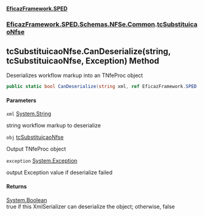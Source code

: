 #### [EficazFramework.SPED](EficazFrameworkSPED.md 'EficazFramework SPED')
### [EficazFramework.SPED.Schemas.NFSe.Common](EficazFramework.SPED.Schemas.NFSe.Common.md 'EficazFramework.SPED.Schemas.NFSe.Common').[tcSubstituicaoNfse](EficazFramework.SPED.Schemas.NFSe.Common/tcSubstituicaoNfse.md 'EficazFramework.SPED.Schemas.NFSe.Common.tcSubstituicaoNfse')

## tcSubstituicaoNfse.CanDeserialize(string, tcSubstituicaoNfse, Exception) Method

Deserializes workflow markup into an TNfeProc object

```csharp
public static bool CanDeserialize(string xml, ref EficazFramework.SPED.Schemas.NFSe.Common.tcSubstituicaoNfse obj, ref System.Exception exception);
```
#### Parameters

<a name='EficazFramework.SPED.Schemas.NFSe.Common.tcSubstituicaoNfse.CanDeserialize(string,EficazFramework.SPED.Schemas.NFSe.Common.tcSubstituicaoNfse,System.Exception).xml'></a>

`xml` [System.String](https://docs.microsoft.com/en-us/dotnet/api/System.String 'System.String')

string workflow markup to deserialize

<a name='EficazFramework.SPED.Schemas.NFSe.Common.tcSubstituicaoNfse.CanDeserialize(string,EficazFramework.SPED.Schemas.NFSe.Common.tcSubstituicaoNfse,System.Exception).obj'></a>

`obj` [tcSubstituicaoNfse](EficazFramework.SPED.Schemas.NFSe.Common/tcSubstituicaoNfse.md 'EficazFramework.SPED.Schemas.NFSe.Common.tcSubstituicaoNfse')

Output TNfeProc object

<a name='EficazFramework.SPED.Schemas.NFSe.Common.tcSubstituicaoNfse.CanDeserialize(string,EficazFramework.SPED.Schemas.NFSe.Common.tcSubstituicaoNfse,System.Exception).exception'></a>

`exception` [System.Exception](https://docs.microsoft.com/en-us/dotnet/api/System.Exception 'System.Exception')

output Exception value if deserialize failed

#### Returns
[System.Boolean](https://docs.microsoft.com/en-us/dotnet/api/System.Boolean 'System.Boolean')  
true if this XmlSerializer can deserialize the object; otherwise, false